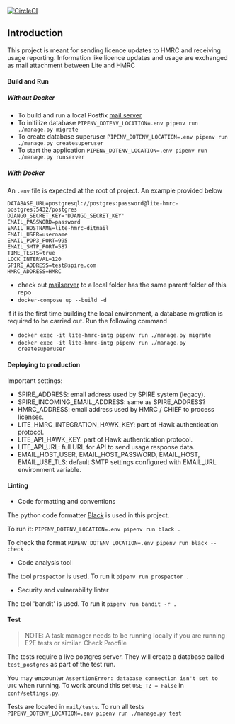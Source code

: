 [![CircleCI](https://circleci.com/gh/uktrade/lite-hmrc.svg?style=svg)](https://circleci.com/gh/uktrade/lite-hmrc)

## Introduction
This project is meant for sending licence updates to HMRC and receiving usage reporting. Information like licence updates
and usage are exchanged as mail attachment between Lite and HMRC

#### Build and Run


##### Without Docker
- To build and run a local Postfix [mail server](https://github.com/uktrade/mailserver)
- To initilize database
`PIPENV_DOTENV_LOCATION=.env pipenv run ./manage.py migrate`
- To create database superuser `PIPENV_DOTENV_LOCATION=.env pipenv run ./manage.py createsuperuser`
- To start the application
`PIPENV_DOTENV_LOCATION=.env pipenv run ./manage.py runserver`

##### With Docker

An `.env` file is expected at the root of project. An example provided below
```properties
DATABASE_URL=postgresql://postgres:password@lite-hmrc-postgres:5432/postgres
DJANGO_SECRET_KEY='DJANGO_SECRET_KEY'
EMAIL_PASSWORD=password
EMAIL_HOSTNAME=lite-hmrc-ditmail
EMAIL_USER=username
EMAIL_POP3_PORT=995
EMAIL_SMTP_PORT=587
TIME_TESTS=true
LOCK_INTERVAL=120
SPIRE_ADDRESS=test@spire.com
HMRC_ADDRESS=HMRC
```
- check out [mailserver](https://github.com/uktrade/mailserver) to a local folder
has the same parent folder of this repo
- `docker-compose up --build -d`

if it is the first time building the local environment, a database migration is required to be carried out.
Run the following command

- `docker exec -it lite-hmrc-intg pipenv run ./manage.py migrate`
- `docker exec -it lite-hmrc-intg pipenv run ./manage.py createsuperuser`

#### Deploying to production

Important settings:

- SPIRE_ADDRESS: email address used by SPIRE system (legacy).
- SPIRE_INCOMING_EMAIL_ADDRESS: same as SPIRE_ADDRESS?
- HMRC_ADDRESS: email address used by HMRC / CHIEF to process licenses.
- LITE_HMRC_INTEGRATION_HAWK_KEY: part of Hawk authentication protocol.
- LITE_API_HAWK_KEY: part of Hawk authentication protocol.
- LITE_API_URL: full URL for API to send usage response data.
- EMAIL_HOST_USER, EMAIL_HOST_PASSWORD, EMAIL_HOST, EMAIL_USE_TLS: default SMTP settings configured with EMAIL_URL environment variable.

#### Linting

- Code formatting and conventions

The python code formatter [Black](https://black.readthedocs.io/en/stable/) is used in this project.

To run it: `PIPENV_DOTENV_LOCATION=.env pipenv run black .`

To check the format `PIPENV_DOTENV_LOCATION=.env pipenv run black --check .`

- Code analysis tool

The tool `prospector` is used. To run it `pipenv run prospector .`

- Security and vulnerability linter

The tool 'bandit' is used. To run it `pipenv run bandit -r .`

#### Test

> NOTE: A task manager needs to be running locally if you are running E2E tests or similar. Check Procfile

The tests require a live postgres server. They will create a database called
`test_postgres` as part of the test run.

You may encounter `AssertionError: database connection isn't set to UTC` when running. To work around this set
`USE_TZ = False` in `conf/settings.py`.

Tests are located in `mail/tests`. To run all tests
`PIPENV_DOTENV_LOCATION=.env pipenv run ./manage.py test`
